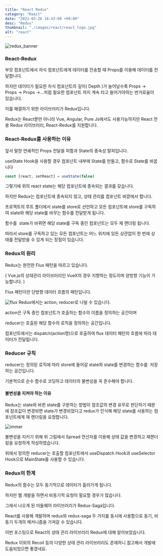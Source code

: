 ```yaml
---
title: "React Redux"
category: "React"
date: "2022-03-26 16:43:00 +09:00"
desc: "Redux"
thumbnail: "./images/react/react_logo.jpg"
alt: "react"
---
```


![redux_banner](https://user-images.githubusercontent.com/85836879/172310330-fd308319-c9f5-4101-9803-c20d24489ddb.jpeg)

### React-Redux

부모 컴포넌트에서 자식 컴포넌트에게 데이터를 전송할 때 Props를 이용해 데이터를 전달합니다.

하지만 데이터가 필요한 자식 컴포넌트의 깊이( Depth )가 늘어날수록 Props -> Props -> Props ->...처럼 필요한 컴포넌트 까지 계속 타고 들어가야하는 번거로움이 있습니다.

이를 해결하기 위한 라이브러리가 Redux입니다.

Redux는 React뿐만 아니라 Vue, Angular, Pure Js에서도 사용가능하지만 React 전용 Redux 라이브러리, React-Redux를 지원합니다. 

### React-Redux를 사용하는 이유

앞서 말한 연쇄적인 Props 전달을 피함과 State의 종속성 탈피입니다.

useState Hook을 사용할 경우 컴포넌트 내부에 State를 만들고, 함수로 State를 바꿉니다

```jsx
const [react, setReact] = useState(false)
```

그렇기에 위의 react state는 해당 컴포넌트에 종속되는 결과를 갖습니다.

하지만 Redux는 컴포넌트에 종속되지 않고, 상태 관리를 컴포넌트 바깥에서 합니다.

프로젝트의 루트 폴더에서 state를 store로 선언하고 모든 컴포넌트에 store를 구독하여 state와 해당 state를 바꾸는 함수를 전달받게 됩니다. 

함수를  state가 바뀌면 해당 state를 구독 중인 컴포넌트는 모두 재 랜더링 됩니다.

따라서 store를 구독하고 있는 모든 컴포넌트는 어느 위치에 있든 상관없이 한 번에 상태를 전달받을 수 있게 되는 장점이 있습니다.

### Redux의 원리 

Redux는 완전한 Flux 패턴을 따르고 있습니다. 

( Vue.js의 상태관리 라이브러리인 VueX의 경우 지향하는 정도이며 양방향 기능이 가능합니다. )

Flux 패턴이란 단방향 데이터 흐름의 패턴입니다.

![flux](https://user-images.githubusercontent.com/85836879/172310327-36a22a0f-6920-4122-9a44-2ba6ac612525.png)
Redux에서는 action, reducer로 나뉠 수 있습니다.

action은 구독 중인 컴포넌트가 호출하는 함수의 이름을 정의하는 공간이며

reducer는 호출된 해당 함수의 로직을 정의하는 공간입니다. 

컴포넌트에서는 dispatch(action명)으로 호출하여 flux 데이터 패턴의 흐름에 따라 데이터가 전달됩니다.

### Reducer 규칙

reducer는 정의된 로직에 따라 store에 들어갈 state와 state를 변경하는 함수를  저장하는 공간입니다.

기본적으로 순수 함수로 코딩하고 데이터의 불변성을 꼭 준수해야 합니다.

#### 불변성을 지켜야 하는 이유
Redux는 state와 바뀐 state를 구분하는 방법이 참조값의 변경 유무로 판단하기 때문에 참조값이 변경되면 state가 변경되었다고 redux가 인식해 해당 state를 사용하는 컴포넌트에게 재 랜더링을 요청합니다.

![immer](https://user-images.githubusercontent.com/85836879/172310320-97d5bcac-b899-4383-b0f1-6c87cc2d30c2.png)

불변성을 지키기 위해 위 그림에서 Spread 연산자를 이용해 상태 값을 변경하고 재랜더링을 요청하게 작성하였습니다.

위에서 정의한 reducer는 호출할 컴포넌트에서 useDispatch Hook과 useSelector Hook으로 MainState를 사용할 수 있습니다.

### Redux의 한계

Redux의 함수는 모두 동기적으로 데이터가 흘러가게 됩니다.

하지만 웹 개발을 하면서 비동기적 요청이 필요할 경우가 많습니다.

그래서 나오게 된 미들웨어 라이브러리가 Redux-Saga입니다.

React를 사용해 개발하며 redux와 redux-saga 두 가지를 동시에 사용함으로 동기, 비동기 두개의 메커니즘을 가져갈 수 있습니다.

이번 포스팅으로 React의 상태 관리 라이브러리 Redux에 대해 알아보았습니다.

Redux 이외의 Recoil 등의 다양한 상태 관리 라이브러리도 존재하니 참고해서 개발에 도움되었으면 좋겠네요.